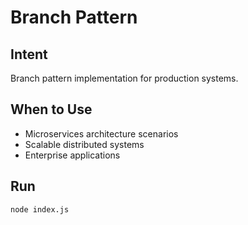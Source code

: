 # Branch Pattern

## Intent
Branch pattern implementation for production systems.

## When to Use
- Microservices architecture scenarios
- Scalable distributed systems
- Enterprise applications

## Run
```bash
node index.js
```
